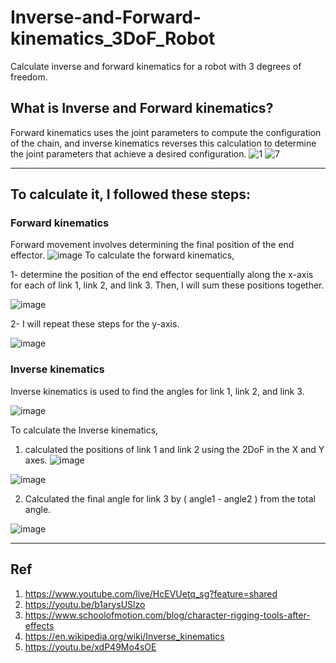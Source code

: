 # Inverse-and-Forward-kinematics_3DoF_Robot
Calculate inverse and forward kinematics for a robot with 3 degrees of freedom.

## What is Inverse and Forward kinematics?
Forward kinematics uses the joint parameters to compute the configuration of the chain, and inverse kinematics reverses this calculation to determine the joint parameters that achieve a desired configuration.
![1](https://github.com/user-attachments/assets/e005d428-f755-4d70-9a3d-36eef965158b)
![7](https://github.com/user-attachments/assets/5f6bf01e-a7f9-4cbc-b0b1-42b25c8a7fb5)

---------------------------------------------------------------------------------------------
## To calculate it, I followed these steps:
### Forward kinematics
Forward movement involves determining the final position of the end effector.
![image](https://github.com/user-attachments/assets/a208378e-59ae-4eca-8c68-c1f92ebbe9c7)
To calculate the forward kinematics,

1- determine the position of the end effector sequentially along the x-axis for each of link 1, link 2, and link 3. Then, I will sum these positions together. 

![image](https://github.com/user-attachments/assets/cbc1de66-1e4f-4c1c-81a2-a25f46b8aaea)


2- I will repeat these steps for the y-axis.

![image](https://github.com/user-attachments/assets/49800b6c-3253-496e-bd20-e04c97a831a7)

### Inverse kinematics
Inverse kinematics is used to find the angles for link 1, link 2, and link 3.

![image](https://github.com/user-attachments/assets/cfd4f6ce-c12a-4460-9275-aa2b7a8071a1)

To calculate the Inverse kinematics,
1. calculated the positions of link 1 and link 2 using the 2DoF  in the X and Y axes.
![image](https://github.com/user-attachments/assets/452055b9-a08e-4a29-9f9a-c3a16edd324c)

![image](https://github.com/user-attachments/assets/16396486-051a-42d8-8f08-3aba108906ae)

2. Calculated the final angle for link 3 by  ( angle1 - angle2 ) from the total angle.

![image](https://github.com/user-attachments/assets/c7994228-8f26-4a78-90a5-b3ead667f15a)


---------------------------------------------------------------------------------------------
## Ref
1. https://www.youtube.com/live/HcEVUetq_sg?feature=shared
2. https://youtu.be/b1arysUSlzo
3. https://www.schoolofmotion.com/blog/character-rigging-tools-after-effects
4. https://en.wikipedia.org/wiki/Inverse_kinematics
5. https://youtu.be/xdP49Mo4sOE
